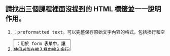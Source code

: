 ## 請找出三個課程裡面沒提到的 HTML 標籤並一一說明作用。
1. <pre>：preformatted text。可以完整保存原始文字內容的格式，包括換行和空白。常用於網頁中請使用者輸入一段文字後，在瀏覽頁面顯示該段文字時。
2. <textarea> ：用於 form 表單中，讓使用者能在輸入框中輸入多行的文字。可以透過 `rows`、`cols` 屬性設定寬高；`maxlength`、`minlength` 屬性設定輸入的文字長度限制。
3. <select>：下拉式選單，要配合  <option> 來使用。也可以搭配  <optgroup> 來幫選項分組。

#### 參考資料：
- [認識 HTML <pre> tag](https://medium.com/unalai/%E8%AA%8D%E8%AD%98-html-pre-tag-3be6d5f32e54)
- [HTML <textarea> 表單多行文字輸入欄位](https://www.fooish.com/html/textarea-tag.html)
- [HTML 下拉式選單 - <select>, <option>, <optgroup> 標籤 (tag)](https://www.fooish.com/html/select-option-optgroup-tag.html)
## 請問什麼是盒模型（box model）
可以 html 元素把想像成一個一個盒子，盒模型 Box model 由四個部分組成，由內而外是 content(盒子的內容物)、padding(內容和邊框的距離)、border(邊框)、margin(邊框和其他盒子的距離)。透過 CSS 對盒模型的各個部分進行樣式設定，可以決定元素在網頁畫面上的大小與元素之間的距離。

當我們對一個元素設定寬高時，預設是在設定 content 的寬高，所以如果對 padding 和 border 賦值，會再撐大元素整體的寬高。如何避免這種情形發生？可以善用 box-sizing 這個屬性。
### Box-sizing
1. Content-box：預設。當我們設定寬高時，設定的是 content 的寬高。
2. Border-box：顧名思義，在設定寬高時，設定的是 border 以內的所有範圍。因此若增加了 padding，不會影響 box 整體的寬高，而是自動壓縮 content 的範圍來調整。

參考資料：
- [什麼是盒模型](https://laiyenju.github.io/what-is-box-model)
- [CSS 盒子模型](https://www.runoob.com/css/css-boxmodel.html)
## 請問 display: inline, block 跟 inline-block 的差別是什麼？
### [display: inline]
ex. <span>、<a>
1. 元素可以在行內呈現，圖片和文字均不換行
2. 元素無法設定寬高，只能由內容撐開
3. 可以設定 margin/padding，但上下的 margin/padding 不會推開其他行的元素，也就是會疊在其他行的內容上。
### [display:block]
ex.<div>、<li>、<p>、<h1>
1. 元素寬度預設會佔滿容器的寬度
2. 設定長寬/padding/margin 均可設定

### [display: inline-block]
ex. <button>、<input>、<select>、<img>
1. 像 inline 一樣可以呈現在行內、可以使元素出現在同一行，但又有 block 的特性可以設定長寬/padding/margin。

## 請問 position: static, relative, absolute 跟 fixed 的差別是什麼？
### [position: static]
是 position 屬性的預設值。left、top、right、bottom 的設定在 position: static 時是無效的。
### [position:relative]
以自己在排版流當中原本的位置作為定位的基準，指定上下左右的偏移，但不會脫離排版流、原本的空間也不會消失(不會影響其他元素的排列位置）。
### [position:absolute]
脫離預設的排版配置，往上層找到非 position: static 的元素作為定位的基準。如果上層沒有非 position: static 的元素，預設則會以 body 來做定位。因為脫離一般的排版流，也會讓後續的元素自動遞補上它原本的位置。
### [position:fixed]
以整個視窗作為基準來定位，就算拉動捲軸，還是會固定在畫面上的同一個位置。
##### 
參考資料：
[position 屬性的基礎概念](https://medium.com/ui-ux練功坊/position-屬性的基礎概念-5931254e5203)